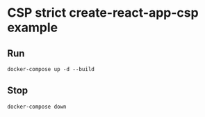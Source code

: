 # CSP strict create-react-app-csp example

## Run

```shell
docker-compose up -d --build
```

## Stop

```shell
docker-compose down
```